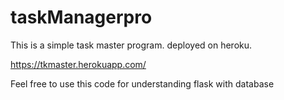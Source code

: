 # taskManagerpro
This is a simple task master program. deployed on heroku.

https://tkmaster.herokuapp.com/

Feel free to use this code for understanding flask with database  
